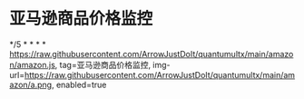 # 亚马逊商品价格监控
*/5 * * * * https://raw.githubusercontent.com/ArrowJustDoIt/quantumultx/main/amazon/amazon.js, tag=亚马逊商品价格监控, img-url=https://raw.githubusercontent.com/ArrowJustDoIt/quantumultx/main/amazon/a.png, enabled=true